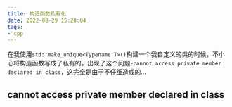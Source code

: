 ```yaml
---
title: 构造函数私有化
date: 2022-08-29 15:28:04
tags:
- cpp
---
```


在我使用`std::make_unique<Typename T>()`构建一个我自定义的类的时候，不小心将构造函数写成了私有的，出现了这个问题-`cannot access private member declared in class`，这完全是由于不仔细造成的...

<!-- more -->

## cannot access private member declared in class


